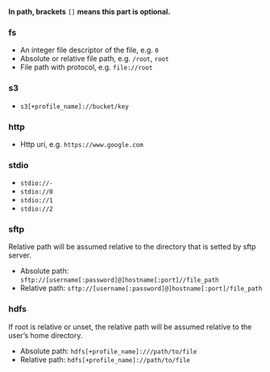 **In path, brackets** `[]` **means this part is optional.**

### fs
- An integer file descriptor of the file, e.g. `0`
- Absolute or relative file path, e.g. `/root`, `root`
- File path with protocol, e.g. `file://root`

### s3
- `s3[+profile_name]://bucket/key`

### http
- Http uri, e.g. `https://www.google.com`

### stdio
- `stdio://-`
- `stdio://0`
- `stdio://1`
- `stdio://2`

### sftp

Relative path will be assumed relative to the directory that is setted by sftp server.

- Absolute path: `sftp://[username[:password]@]hostname[:port]//file_path`
- Relative path: `sftp://[username[:password]@]hostname[:port]/file_path`

### hdfs

If root is relative or unset, the relative path will be assumed relative to the user’s home directory.

- Absolute path: `hdfs[+profile_name]:///path/to/file`
- Relative path: `hdfs[+profile_name]://path/to/file`
